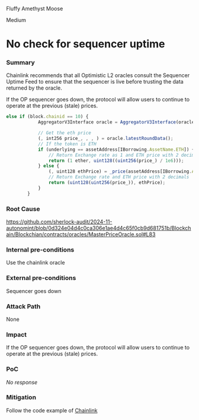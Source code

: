 Fluffy Amethyst Moose

Medium

# No check for sequencer uptime

### Summary

Chainlink recommends that all Optimistic L2 oracles consult the Sequencer Uptime Feed to ensure that the sequencer is live before trusting the data returned by the oracle.

If the OP sequencer goes down, the protocol will allow users to continue to operate at the previous (stale) prices.

```jsx
else if (block.chainid == 10) {
            AggregatorV3Interface oracle = AggregatorV3Interface(oracles[underlying]);

            // Get the eth price
            (, int256 price_, , , ) = oracle.latestRoundData();
            // If the token is ETH
            if (underlying == assetAddress[IBorrowing.AssetName.ETH]) {
                // Return Exchange rate as 1 and ETH price with 2 decimals
                return (1 ether, uint128((uint256(price_) / 1e6)));
            } else {
                (, uint128 ethPrice) = _price(assetAddress[IBorrowing.AssetName.ETH]);
                // Return Exchange rate and ETH price with 2 decimals
                return (uint128(uint256(price_)), ethPrice);
            }
        }
```

### Root Cause

https://github.com/sherlock-audit/2024-11-autonomint/blob/0d324e04d4c0ca306e1ae4d4c65f0cb9d681751b/Blockchain/Blockchian/contracts/oracles/MasterPriceOracle.sol#L83

### Internal pre-conditions

Use the chainlink oracle

### External pre-conditions

Sequencer goes down

### Attack Path

None

### Impact

If the OP sequencer goes down, the protocol will allow users to continue to operate at the previous (stale) prices.

### PoC

_No response_

### Mitigation

Follow the code example of [Chainlink](https://docs.chain.link/data-feeds/l2-sequencer-feeds#example-code)